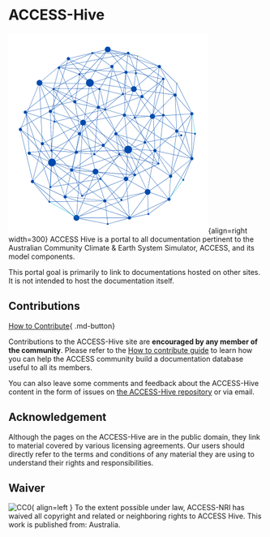 
# ACCESS-Hive

![Network Logo](assets/network_logo.png){align=right width=300}
ACCESS Hive is a portal to all documentation pertinent to the Australian Community Climate & Earth System Simulator, ACCESS, and its model components.

This portal goal is primarily to link to documentations hosted on other sites. It is not intended to host the documentation itself.


## Contributions

[How to Contribute][HCG]{ .md-button}

Contributions to the ACCESS-Hive site are **encouraged by any member of the community**. Please refer to the [How to contribute guide][HCG] to learn how you can help the ACCESS community build a documentation database useful to all its members.

You can also leave some comments and feedback about the ACCESS-Hive content in the form of issues on [the ACCESS-Hive repository][IssueHive] or via email. 

## Acknowledgement

Although the pages on the ACCESS-Hive are in the public domain, they link to material covered by various licensing agreements. Our users should directly refer to the terms and conditions of any material they are using to understand their rights and responsibilities. 
## Waiver
![CC0](https://licensebuttons.net/p/zero/1.0/88x31.png){ align=left }
To the extent possible under law, ACCESS-NRI has waived all copyright and related or neighboring rights to ACCESS Hive. This work is published from: Australia.

[HCG]: about/contribute.md
[IssueHive]: https://github.com/ACCESS-Hive/ACCESS-Hive/issues
